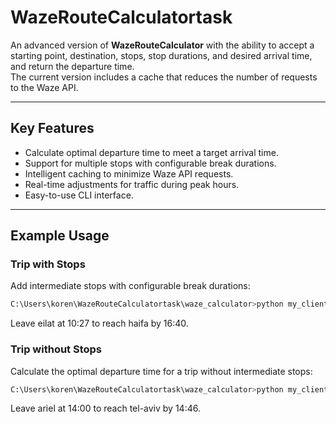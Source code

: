 # WazeRouteCalculatortask

An advanced version of **WazeRouteCalculator** with the ability to accept a starting point, destination, stops, stop durations, and desired arrival time, and return the departure time.  
The current version includes a cache that reduces the number of requests to the Waze API.

---

## Key Features

- Calculate optimal departure time to meet a target arrival time.
- Support for multiple stops with configurable break durations.
- Intelligent caching to minimize Waze API requests.
- Real-time adjustments for traffic during peak hours.
- Easy-to-use CLI interface.

---

## Example Usage

### **Trip with Stops**

Add intermediate stops with configurable break durations:

```bash
C:\Users\koren\WazeRouteCalculatortask\waze_calculator>python my_client_app.py --src eilat --dst haifa --stops tel-aviv,1h,hadera,15m --arrival_time 16:40
```
Leave eilat at 10:27 to reach haifa by 16:40.

### **Trip without Stops**

Calculate the optimal departure time for a trip without intermediate stops:

```bash
C:\Users\koren\WazeRouteCalculatortask\waze_calculator>python my_client_app.py --src ariel --dst tel-aviv --arrival_time 14:46
```
Leave ariel at 14:00 to reach tel-aviv by 14:46.
